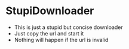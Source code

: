 # StupiDownloader
+ This is just a stupid but concise downloader
+ Just copy the url and start it
+ Nothing will happen if the url is invalid
